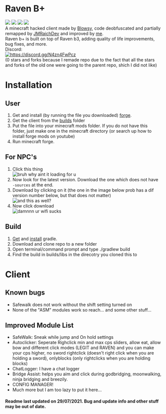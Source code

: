 # Raven B+
![](https://img.shields.io/github/license/Kopamed/Raven-bPLUS)
![](https://img.shields.io/github/languages/code-size/Kopamed/Raven-bPLUS?style=flat-square)
![](https://img.shields.io/tokei/lines/github/Kopamed/Raven-bPLUS?style=flat-square)
![](https://img.shields.io/github/languages/top/Kopamed/Raven-bPLUS) <br>
A minecraft hacked client made by [Blowsy](https://www.youtube.com/c/blowsy/featured), code deobfuscated and partially remapped by [JMRaichDev](https://github.com/JMRaichDev) and improved by [me](https://github.com/Kopamed).<br>
Raven b+ is built on top of Raven b3, adding quality of life improvements, bug fixes, and more.<br>
Discord:<br>
<a href="https://discord.gg/N4zn4FwPcz"><img src="https://invidget.switchblade.xyz/N4zn4FwPcz" alt="https://discord.gg/N4zn4FwPcz"/></a><br>
(0 stars and forks because I remade repo due to the fact that all the stars and forks of the old one were going to the parent repo, shich I did not like)
# Installation

## User
1. Get and install (by running the file you downloaded) [forge](https://files.minecraftforge.net/net/minecraftforge/forge/index_1.8.9.html 'forge'). 
2. Get the client from the [builds](https://github.com/Kopamed/Raven-bPLUS/tree/main/build/libs 'Builds') folder
3. Put the file into your minecraft mods folder. If you do not have this folder, just make one in the minecraft directory (or search up how to install forge mods on youtube)
4. Run minecraft forge.

## For NPC's
1. Click this thing<br>
![bruh why aint it loading for u](https://i.imgur.com/78uFw8b.png)
2. Now look for the latest version. Download the one which does not have `-sources` at the end.
3. Download by clicking on it (the one in the image below prob has a dif version number below, but that does not matter)<br>
![and this as well?](https://i.imgur.com/2se2B5Y.png)
4. Now click download <br>
![damnnn ur wifi sucks](https://i.imgur.com/LP5jEGe.png)

## Build
1. [Get](https://gradle.org/next-steps/?version=2.7&format=bin) and [install](https://docs.gradle.org/current/userguide/installation.html) gradle.
2. Download and clone repo to a new folder
3. Open terminal/command prompt and type ./gradlew build
4. Find the build in builds/libs in the direcotry you cloned this to

# Client
## Known bugs
 - Safewalk does not work without the shift setting turned on
 - None of the "ASM" modules work so reach... and some other stuff...

## Improved Module List
 - SafeWalk: Sneak while jump and On hold settings
 - Autoclicker: Seperate Righclick min and max cps sliders, allow eat, allow bow and different click modes (LEGIT and RAVEN) and you can make your cps higher, no sword rightclick (doesn't right click when you are holding a sword), onlyblocks (only rightclicks when you are holding blocks)
 - ChatLogger: I have a chat logger 
 - Bridge Assist: helps you aim and click during godbridging, moonwalking, ninja bridging and breezily.
 - CONFIG MANAGER!
 - Much more but I am too lazy to put it here... 


#### Readme last updated on 29/07/2021. Bug and update info and other stuff may be out of date. 
